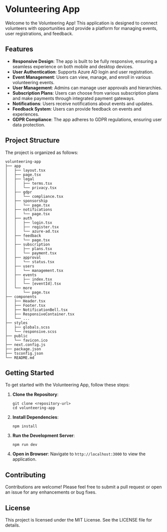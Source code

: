 # Volunteering App

Welcome to the Volunteering App! This application is designed to connect volunteers with opportunities and provide a platform for managing events, user registrations, and feedback.

## Features

- **Responsive Design**: The app is built to be fully responsive, ensuring a seamless experience on both mobile and desktop devices.
- **User Authentication**: Supports Azure AD login and user registration.
- **Event Management**: Users can view, manage, and enroll in various volunteering events.
- **User Management**: Admins can manage user approvals and hierarchies.
- **Subscription Plans**: Users can choose from various subscription plans and make payments through integrated payment gateways.
- **Notifications**: Users receive notifications about events and updates.
- **Feedback System**: Users can provide feedback on events and experiences.
- **GDPR Compliance**: The app adheres to GDPR regulations, ensuring user data protection.

## Project Structure

The project is organized as follows:

```
volunteering-app
├── app
│   ├── layout.tsx
│   ├── page.tsx
│   ├── legal
│   │   ├── terms.tsx
│   │   └── privacy.tsx
│   ├── gdpr
│   │   └── compliance.tsx
│   ├── sponsorship
│   │   └── page.tsx
│   ├── notifications
│   │   └── page.tsx
│   ├── auth
│   │   ├── login.tsx
│   │   ├── register.tsx
│   │   └── azure-ad.tsx
│   ├── feedback
│   │   └── page.tsx
│   ├── subscription
│   │   ├── plans.tsx
│   │   └── payment.tsx
│   ├── approval
│   │   └── status.tsx
│   ├── users
│   │   └── management.tsx
│   ├── events
│   │   ├── index.tsx
│   │   └── [eventId].tsx
│   └── more
│       └── page.tsx
├── components
│   ├── Header.tsx
│   ├── Footer.tsx
│   ├── NotificationBell.tsx
│   ├── ResponsiveContainer.tsx
│   └── ...
├── styles
│   ├── globals.scss
│   └── responsive.scss
├── public
│   └── favicon.ico
├── next.config.js
├── package.json
├── tsconfig.json
└── README.md
```

## Getting Started

To get started with the Volunteering App, follow these steps:

1. **Clone the Repository**: 
   ```
   git clone <repository-url>
   cd volunteering-app
   ```

2. **Install Dependencies**: 
   ```
   npm install
   ```

3. **Run the Development Server**: 
   ```
   npm run dev
   ```

4. **Open in Browser**: Navigate to `http://localhost:3000` to view the application.

## Contributing

Contributions are welcome! Please feel free to submit a pull request or open an issue for any enhancements or bug fixes.

## License

This project is licensed under the MIT License. See the LICENSE file for details.